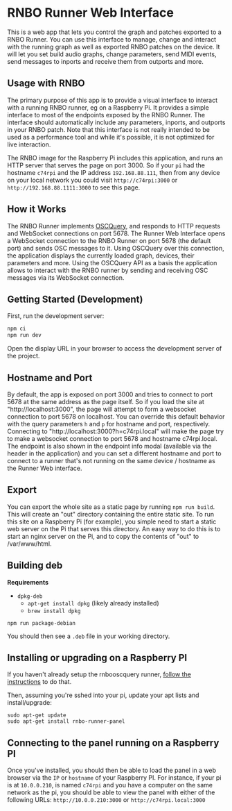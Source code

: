 # RNBO Runner Web Interface

This is a web app that lets you control the graph and patches exported to a RNBO Runner. You can use this interface to manage, change and interact with the running graph as well as exported RNBO patches on the device. It will let you set build audio graphs, change parameters, send MIDI events, send messages to inports and receive them from outports and more.

## Usage with RNBO

The primary purpose of this app is to provide a visual interface to interact with a running RNBO runner, eg on a Raspberry Pi. It provides a simple interface to most of the endpoints exposed by the RNBO Runner. The interface should automatically include any parameters, inports, and outports in your RNBO patch. Note that this interface is not really intended to be used as a performance tool and while it's possible, it is not optimized for live interaction.

The RNBO image for the Raspberry Pi includes this application, and runs an HTTP server that serves the page on port 3000. So if your `pi` had the hostname `c74rpi` and the IP address `192.168.88.111`, then from any device on your local network you could visit `http://c74rpi:3000` or `http://192.168.88.1111:3000` to see this page.

## How it Works

The RNBO Runner implements [OSCQuery](https://github.com/Vidvox/OSCQueryProposal), and responds to HTTP requests and WebSocket connections on port 5678. The Runner Web Interface opens a WebSocket connection to the RNBO Runner on port 5678 (the default port) and sends OSC messages to it. Using OSCQuery over this connection, the application displays the currently loaded graph, devices, their parameters and more. Using the OSCQuery API as a basis the application allows to interact with the RNBO runner by sending and receiving OSC messages via its WebSocket connection.

## Getting Started (Development)

First, run the development server:

```bash
npm ci
npm run dev
```

Open the display URL in your browser to access the development server of the project.

## Hostname and Port

By default, the app is exposed on port 3000 and tries to connect to port 5678 at the same address as the page itself. So if you load the site at "http://localhost:3000", the page will attempt to form a websocket connection to port 5678 on localhost. You can override this default behavior with the query parameters `h` and `p` for hostname and port, respectively. Connecting to "http://localhost:3000?h=c74rpi.local" will make the page try to make a websocket connection to port 5678 and hostname c74rpi.local. The endpoint is also shown in the endpoint info modal (available via the header in the application) and you can set a different hostname and port to connect to a runner that's not running on the same device / hostname as the Runner Web interface.

## Export

You can export the whole site as a static page by running `npm run build`. This will create an "out" directory containing the entire static site. To run this site on a Raspberry Pi (for example), you simple need to start a static web server on the Pi that serves this directory. An easy way to do this is to start an nginx server on the Pi, and to copy the contents of "out" to /var/www/html.

## Building deb

**Requirements**

* `dpkg-deb`
  * `apt-get install dpkg` (likely already installed)
  * `brew install dpkg`

```shell
npm run package-debian
```

You should then see a `.deb` file in your working directory.

## Installing or upgrading on a Raspberry PI

If you haven't already setup the rnbooscquery runner, [follow the instructions](https://app.assembla.com/spaces/max/git-7/source/master/examples/RNBOOSCQueryRunner/README-rpi.md)
to do that.

Then, assuming you're sshed into your pi, update your apt lists and install/upgrade:

```shell
sudo apt-get update
sudo apt-get install rnbo-runner-panel
```

## Connecting to the panel running on a Raspberry PI

Once you've installed, you should then be able to load the panel in a web browser via the `IP` or `hostname` of your Raspberry PI.
For instance, if your pi is at `10.0.0.210`, is named `c74rpi` and you have a computer on the same network as the pi,
you should be able to view the panel with either of the following URLs:
`http://10.0.0.210:3000` or `http://c74rpi.local:3000`
